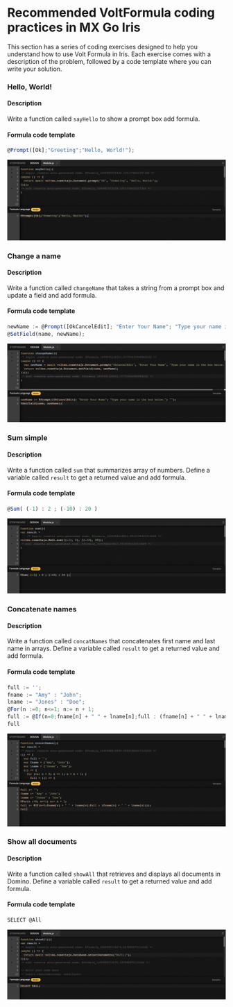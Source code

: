 # Recommended VoltFormula coding practices in MX Go Iris

This section has a series of coding exercises designed to help you understand how to use Volt Formula in Iris. Each exercise comes with a description of the problem, followed by a code template where you can write your solution.

### Hello, World!
#### Description
Write a function called `sayHello` to show a prompt box add formula.

#### Formula code template

```js
@Prompt([Ok];"Greeting";"Hello, World!");
```
![](../assets/images/vfhelloworld.png)


### Change a name
#### Description
Write a function called `changeName` that takes a string from a prompt box and update a field and add formula.
#### Formula code template

```js
newName := @Prompt([OkCancelEdit]; "Enter Your Name"; "Type your name in the box below."; "");
@SetField(name, newName);
```
![](../assets/images/vfchangename.png)


### Sum simple
#### Description
Write a function called `sum` that summarizes array of numbers. Define a variable called `result` to get a returned value and add formula.

#### Formula code template

```js
@Sum( (-1) : 2 ; (-10) : 20 )
```
![](../assets/images/vfsumsimple.png)


### Concatenate names
#### Description
Write a function called `concatNames` that concatenates first name and last name in arrays. Define a variable called `result` to get a returned value and add formula.

#### Formula code template
```js
full := '';
fname := "Amy" : "John";
lname := "Jones" : "Doe";
@For(n :=0; n<=1; n:= n + 1;
full := @If(n=0;fname[n] + " " + lname[n];full : (fname[n] + " " + lname[n])));
full
```
![](../assets/images/vfconcatnames.png)


### Show all documents
#### Description
Write a function called `showAll` that retrieves and displays all documents in Domino. Define a variable called `result` to get a returned value and add formula.

#### Formula code template
```js
SELECT @All
```
![](../assets/images/vfshowall.png)

